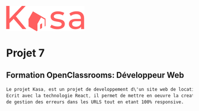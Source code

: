 ![Picture](https://github.com/anom35/projet_7_kasa/blob/master/src/Assets/logo.png)

# Projet 7
## Formation OpenClassrooms: Développeur Web

```css
Le projet Kasa, est un projet de developpement d\'un site web de location de logements entre particuliers.
Ecrit avec la technologie React, il permet de mettre en oeuvre la creation de composants, 
de gestion des erreurs dans les URLS tout en etant 100% responsive.
```